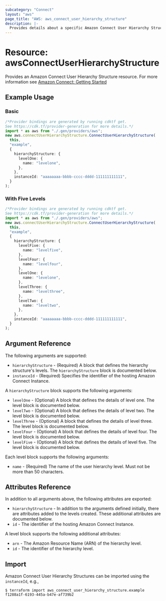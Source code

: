 ```yaml
---
subcategory: "Connect"
layout: "aws"
page_title: "AWS: aws_connect_user_hierarchy_structure"
description: |-
  Provides details about a specific Amazon Connect User Hierarchy Structure
---
```


# Resource: awsConnectUserHierarchyStructure

Provides an Amazon Connect User Hierarchy Structure resource. For more information see
[Amazon Connect: Getting Started](https://docs.aws.amazon.com/connect/latest/adminguide/amazon-connect-get-started.html)

## Example Usage

### Basic

```typescript
/*Provider bindings are generated by running cdktf get.
See https://cdk.tf/provider-generation for more details.*/
import * as aws from "./.gen/providers/aws";
new aws.connectUserHierarchyStructure.ConnectUserHierarchyStructure(
  this,
  "example",
  {
    hierarchyStructure: {
      levelOne: {
        name: "levelone",
      },
    },
    instanceId: "aaaaaaaa-bbbb-cccc-dddd-111111111111",
  }
);

```

### With Five Levels

```typescript
/*Provider bindings are generated by running cdktf get.
See https://cdk.tf/provider-generation for more details.*/
import * as aws from "./.gen/providers/aws";
new aws.connectUserHierarchyStructure.ConnectUserHierarchyStructure(
  this,
  "example",
  {
    hierarchyStructure: {
      levelFive: {
        name: "levelfive",
      },
      levelFour: {
        name: "levelfour",
      },
      levelOne: {
        name: "levelone",
      },
      levelThree: {
        name: "levelthree",
      },
      levelTwo: {
        name: "leveltwo",
      },
    },
    instanceId: "aaaaaaaa-bbbb-cccc-dddd-111111111111",
  }
);

```

## Argument Reference

The following arguments are supported:

* `hierarchyStructure` - (Required) A block that defines the hierarchy structure's levels. The `hierarchyStructure` block is documented below.
* `instanceId` - (Required) Specifies the identifier of the hosting Amazon Connect Instance.

A `hierarchyStructure` block supports the following arguments:

* `levelOne` - (Optional) A block that defines the details of level one. The level block is documented below.
* `levelTwo` - (Optional) A block that defines the details of level two. The level block is documented below.
* `levelThree` - (Optional) A block that defines the details of level three. The level block is documented below.
* `levelFour` - (Optional) A block that defines the details of level four. The level block is documented below.
* `levelFive` - (Optional) A block that defines the details of level five. The level block is documented below.

Each level block supports the following arguments:

* `name` - (Required) The name of the user hierarchy level. Must not be more than 50 characters.

## Attributes Reference

In addition to all arguments above, the following attributes are exported:

* `hierarchyStructure` - In addition to the arguments defined initially, there are attributes added to the levels created. These additional attributes are documented below.
* `id` - The identifier of the hosting Amazon Connect Instance.

A level block supports the following additional attributes:

* `arn` -  The Amazon Resource Name (ARN) of the hierarchy level.
* `id` -  The identifier of the hierarchy level.

## Import

Amazon Connect User Hierarchy Structures can be imported using the `instanceId`, e.g.,

```console
$ terraform import aws_connect_user_hierarchy_structure.example f1288a1f-6193-445a-b47e-af739b2
```
